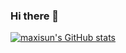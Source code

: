 ### Hi there 👋

[![maxisun's GitHub stats](https://github-readme-stats.vercel.app/api?username=maxisun&count_private=false)](https://github.com/anuraghazra/github-readme-stats)



<!--
**maxisun/maxisun** is a ✨ _special_ ✨ repository because its `README.md` (this file) appears on your GitHub profile.

Here are some ideas to get you started:

- 🔭 I’m currently working on ...
- 🌱 I’m currently learning ...
- 👯 I’m looking to collaborate on ...
- 🤔 I’m looking for help with ...
- 💬 Ask me about ...
- 📫 How to reach me: ...
- 😄 Pronouns: ...
- ⚡ Fun fact: ...
-->
